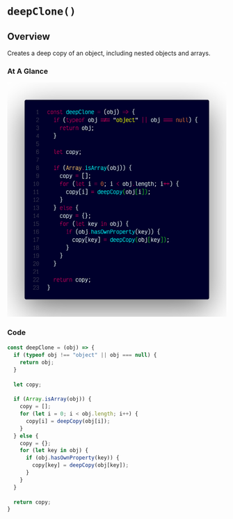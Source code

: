 # `deepClone()`

## Overview

Creates a deep copy of an object, including nested objects and arrays.

### At A Glance

![A screenshot of the titular code snippet](../snapshots/deepClone.png)

### Code

```js
const deepClone = (obj) => {
  if (typeof obj !== "object" || obj === null) {
    return obj;
  }

  let copy;

  if (Array.isArray(obj)) {
    copy = [];
    for (let i = 0; i < obj.length; i++) {
      copy[i] = deepCopy(obj[i]);
    }
  } else {
    copy = {};
    for (let key in obj) {
      if (obj.hasOwnProperty(key)) {
        copy[key] = deepCopy(obj[key]);
      }
    }
  }

  return copy;
}
```
